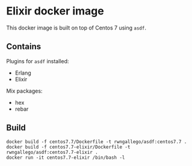 # Elixir docker image

This docker image is built on top of Centos 7 using `asdf`.

## Contains

Plugins for `asdf` installed:

- Erlang
- Elixir

Mix packages:

- hex
- rebar

## Build

```
docker build -f centos7.7/Dockerfile -t rwngallego/asdf:centos7.7 .
docker build -f centos7.7-elixir/Dockerfile -t rwngallego/asdf:centos7.7-elixir .
docker run -it centos7.7-elixir /bin/bash -l
```
